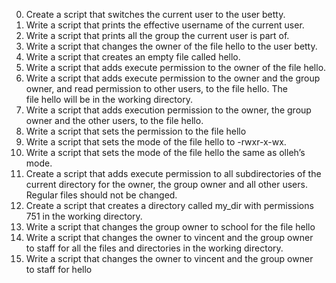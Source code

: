 0. Create a script that switches the current user to the user betty.
1. Write a script that prints the effective username of the current user.
2. Write a script that prints all the group the current user is part of.
3. Write a script that changes the owner of the file hello to the user betty.
4. Write a script that creates an empty file called hello.
5. Write a script that adds execute permission to the owner of the file hello.
6. Write a script that adds execute permission to the owner and the group owner, and read permission to other users, to the file hello. The file hello will be in the working directory.
7. Write a script that adds execution permission to the owner, the group owner and the other users, to the file hello.
8. Write a script that sets the permission to the file hello
9. Write a script that sets the mode of the file hello to -rwxr-x-wx.
10. Write a script that sets the mode of the file hello the same as olleh’s mode.
11. Create a script that adds execute permission to all subdirectories of the current directory for the owner, the group owner and all other users. Regular files should not be changed.
12. Create a script that creates a directory called my_dir with permissions 751 in the working directory.
13. Write a script that changes the group owner to school for the file hello
14. Write a script that changes the owner to vincent and the group owner to staff for all the files and directories in the working directory.
15. Write a script that changes the owner to vincent and the group owner to staff for hello
